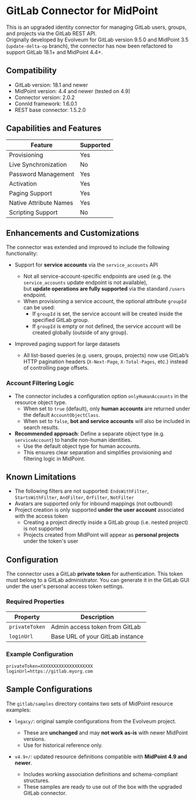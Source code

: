 # GitLab Connector for MidPoint

This is an upgraded identity connector for managing GitLab users, groups, and projects via the GitLab REST API.  
Originally developed by Evolveum for GitLab version 9.5.0 and MidPoint 3.5 (`update-delta-op` branch), the connector has now been refactored to support GitLab 18.1+ and MidPoint 4.4+.

## Compatibility

- GitLab version: 18.1 and newer
- MidPoint version: 4.4 and newer (tested on 4.9)
- Connector version: 2.0.2
- ConnId framework: 1.6.0.1
- REST base connector: 1.5.2.0

## Capabilities and Features

| Feature                    | Supported |
|---------------------------|-----------|
| Provisioning              | Yes       |
| Live Synchronization      | No        |
| Password Management       | Yes       |
| Activation                | Yes       |
| Paging Support            | Yes       |
| Native Attribute Names    | Yes       |
| Scripting Support         | No        |

## Enhancements and Customizations

The connector was extended and improved to include the following functionality:

- Support for **service accounts** via the `service_accounts` API
    - Not all service-account-specific endpoints are used (e.g. the `service_accounts` update endpoint is not available),  
      but **update operations are fully supported** via the standard `/users` endpoint.
    - When provisioning a service account, the optional attribute `groupId` can be used:
        - If `groupId` is set, the service account will be created inside the specified GitLab group.
        - If `groupId` is empty or not defined, the service account will be created globally (outside of any group).


- Improved paging support for large datasets
    - All list-based queries (e.g. users, groups, projects) now use GitLab’s HTTP pagination headers (`X-Next-Page`, `X-Total-Pages`, etc.) instead of controlling page offsets.

### Account Filtering Logic

- The connector includes a configuration option `onlyHumanAccounts` in the resource object type.
    - When set to `true` (default), only **human accounts** are returned under the default `AccountObjectClass`.
    - When set to `false`, **bot and service accounts** will also be included in search results.
- **Recommended approach**: Define a separate object type (e.g. `serviceAccount`) to handle non-human identities.
    - Use the default object type for human accounts.
    - This ensures clear separation and simplifies provisioning and filtering logic in MidPoint.


## Known Limitations

- The following filters are not supported: `EndsWithFilter`, `StartsWithFilter`, `AndFilter`, `OrFilter`, `NotFilter`
- Avatars are supported only for inbound mappings (not outbound)
- Project creation is only supported **under the user account** associated with the access token
    - Creating a project directly inside a GitLab group (i.e. nested project) is not supported
    - Projects created from MidPoint will appear as **personal projects** under the token's user

## Configuration

The connector uses a GitLab **private token** for authentication. This token must belong to a GitLab administrator. You can generate it in the GitLab GUI under the user's personal access token settings.

### Required Properties

| Property       | Description                        |
|----------------|------------------------------------|
| `privateToken` | Admin access token from GitLab     |
| `loginUrl`     | Base URL of your GitLab instance   |

### Example Configuration

```properties
privateToken=XXXXXXXXXXXXXXXXXXXX
loginUrl=https://gitlab.myorg.com
```
## Sample Configurations

The `gitlab/samples` directory contains two sets of MidPoint resource examples:

- `legacy/`: original sample configurations from the Evolveum project.  
  - These are **unchanged** and may **not work as-is** with newer MidPoint versions.
  - Use for historical reference only.

- `v4.9+/`: updated resource definitions compatible with **MidPoint 4.9 and newer**.
  - Includes working association definitions and schema-compliant structures.
  - These samples are ready to use out of the box with the upgraded GitLab connector.
